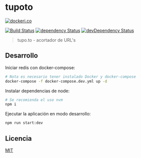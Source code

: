 # tupoto

[![dockeri.co](http://dockeri.co/image/lgatica/tupoto)](https://hub.docker.com/r/lgatica/tupoto/)

[![Build Status](https://travis-ci.org/devschile/tupoto.svg?branch=master)](https://travis-ci.org/devschile/tupoto)
[![dependency Status](https://img.shields.io/david/devschile/tupoto.svg?style=flat-square)](https://david-dm.org/devschile/tupoto#info=dependencies)
[![devDependency Status](https://img.shields.io/david/dev/devschile/tupoto.svg?style=flat-square)](https://david-dm.org/devschile/tupoto#info=devDependencies)

> tupo.to - acortador de URL's

## Desarrollo

Iniciar redis con docker-compose:

```bash
# Nota es necesario tener instalado Docker y docker-compose
docker-compose -f docker-compose.dev.yml up -d
```

Instalar dependencias de node:

```bash
# Se recomienda el uso nvm
npm i
```

Ejecutar la aplicación en modo desarrollo:

```bash
npm run start:dev
```

## Licencia

[MIT](https://tldrlegal.com/license/mit-license)

